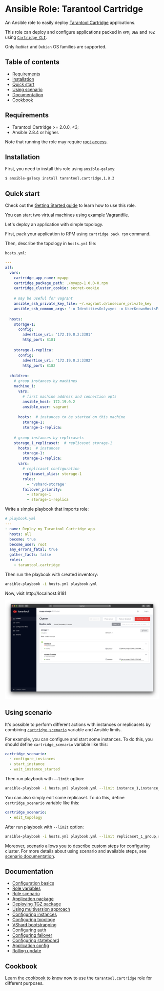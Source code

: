 # Ansible Role: Tarantool Cartridge

An Ansible role to easily deploy
[Tarantool Cartridge](https://github.com/tarantool/cartridge) applications.

This role can deploy and configure applications packed in `RPM`, `DEB` and `TGZ` using
[`Cartridge CLI`](https://github.com/tarantool/cartridge-cli).

Only `RedHat` and `Debian` OS families are supported.

## Table of contents

* [Requirements](#requirements)
* [Installation](#installation)
* [Quick start](#quick-start)
* [Using scenario](#using-scenario)
* [Documentation](#documentation)
* [Cookbook](#cookbook)

## Requirements

* Tarantool Cartridge >= 2.0.0, <3;
* Ansible 2.8.4 or higher.

Note that running the role may require
[root access](https://docs.ansible.com/ansible/2.4/become.html).

## Installation

First, you need to install this role using `ansible-galaxy`:

```bash
$ ansible-galaxy install tarantool.cartridge,1.8.3
```

## Quick start

Check out the [Getting Started guide](/cookbook/getting-started)
to learn how to use this role.

You can start two virtual machines using example
[Vagrantfile](/doc/files/Vagrantfile).

Let's deploy an application with simple topology.

First, pack your application to RPM using `cartridge pack rpm` command.

Then, describe the topology in `hosts.yml` file:

`hosts.yml`:

```yaml
---
all:
  vars:
    cartridge_app_name: myapp
    cartridge_package_path: ./myapp-1.0.0-0.rpm
    cartridge_cluster_cookie: secret-cookie

    # may be useful for vagrant
    ansible_ssh_private_key_file: ~/.vagrant.d/insecure_private_key
    ansible_ssh_common_args: '-o IdentitiesOnly=yes -o UserKnownHostsFile=/dev/null -o StrictHostKeyChecking=no'

  hosts:
    storage-1:
      config:
        advertise_uri: '172.19.0.2:3301'
        http_port: 8181

    storage-1-replica:
      config:
        advertise_uri: '172.19.0.2:3302'
        http_port: 8182

  children:
    # group instances by machines
    machine_1:
      vars:
        # first machine address and connection opts
        ansible_host: 172.19.0.2
        ansible_user: vagrant

      hosts:  # instances to be started on this machine
        storage-1:
        storage-1-replica:

    # group instances by replicasets
    storage_1_replicaset:  # replicaset storage-1
      hosts:  # instances
        storage-1:
        storage-1-replica:
      vars:
        # replicaset configuration
        replicaset_alias: storage-1
        roles:
          - 'vshard-storage'
        failover_priority:
          - storage-1
          - storage-1-replica
```

Write a simple playbook that imports role:

```yaml
# playbook.yml
---
- name: Deploy my Tarantool Cartridge app
  hosts: all
  become: true
  become_user: root
  any_errors_fatal: true
  gather_facts: false
  roles:
    - tarantool.cartridge
```

Then run the playbook with created inventory:

```bash
ansible-playbook -i hosts.yml playbook.yml
```

Now, visit http://localhost:8181

![image](/doc/images/quck-start.png)

## Using scenario

It's possible to perform different actions with instances or replicasets
by combining [`cartridge_scenario`](/doc/scenario.md) variable and Ansible limits.

For example, you can configure and start some instances.
To do this, you should define `cartridge_scenario` variable like this:

```yaml
cartridge_scenario:
  - configure_instances
  - start_instance
  - wait_instance_started
```

Then run playbook with `--limit` option:

```bash
ansible-playbook -i hosts.yml playbook.yml --limit instance_1,instance_2
```

You can also simply edit some replicaset.
To do this, define `cartridge_scenario` variable like this:

```yaml
cartridge_scenario:
  - edit_topology
```

After run playbook with `--limit` option:

```bash
ansible-playbook -i hosts.yml playbook.yml --limit replicaset_1_group,replicaset_2_group
```

Moreover, scenario allows you to describe custom steps for configuring cluster.
For more details about using scenario and available steps, see
[scenario documentation](doc/scenario.md).

## Documentation

* [Configuration basics](/doc/configuration-basics.md)
* [Role variables](/doc/variables.md)
* [Role scenario](/doc/scenario.md)
* [Application package](/doc/package.md)
* [Deploying TGZ package](/doc/tgz.md)
* [Using multiversion approach](/doc/multiversion.md)
* [Configuring instances](/doc/instances.md)
* [Configuring topology](/doc/topology.md)
* [VShard bootstrapping](/doc/vshard_bootstrapping.md)
* [Configuring auth](/doc/auth.md)
* [Configuring failover](/doc/failover.md)
* [Configuring stateboard](/doc/stateboard.md)
* [Application config](/doc/app_config.md)
* [Rolling update](/doc/rolling_update.md)

## Cookbook

Learn [the cookbook](/cookbook/README.md) to know now to use the
`tarantool.cartridge` role for different purposes.
